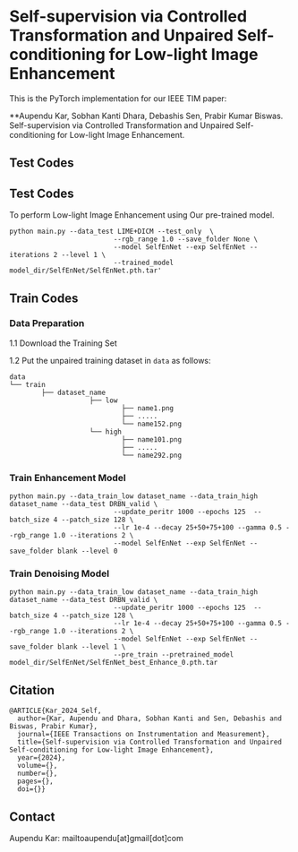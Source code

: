 # Self-supervision via Controlled Transformation and Unpaired Self-conditioning for Low-light Image Enhancement
This is the PyTorch implementation for our IEEE TIM paper:

**Aupendu Kar, Sobhan Kanti Dhara, Debashis Sen, Prabir Kumar Biswas. Self-supervision via Controlled Transformation and Unpaired Self-conditioning for Low-light Image Enhancement.

## Test Codes
## Test Codes
To perform Low-light Image Enhancement using Our pre-trained model.
```
python main.py --data_test LIME+DICM --test_only  \
						  --rgb_range 1.0 --save_folder None \
						  --model SelfEnNet --exp SelfEnNet --iterations 2 --level 1 \
						  --trained_model model_dir/SelfEnNet/SelfEnNet.pth.tar'
```

## Train Codes
### Data Preparation

1.1 Download the Training Set

1.2 Put the unpaired training dataset in `data` as follows:
```
data
└── train
        ├── dataset_name
                    ├── low
                            ├── name1.png
                            ├── .....
                            └── name152.png
                    └── high
                            ├── name101.png
                            ├── .....
                            └── name292.png

```

### Train Enhancement Model

```
python main.py --data_train_low dataset_name --data_train_high dataset_name --data_test DRBN_valid \
						  --update_peritr 1000 --epochs 125  --batch_size 4 --patch_size 128 \
						  --lr 1e-4 --decay 25+50+75+100 --gamma 0.5 --rgb_range 1.0 --iterations 2 \
						  --model SelfEnNet --exp SelfEnNet --save_folder blank --level 0 
```

### Train Denoising Model
```
python main.py --data_train_low dataset_name --data_train_high dataset_name --data_test DRBN_valid \
						  --update_peritr 1000 --epochs 125  --batch_size 4 --patch_size 128 \
						  --lr 1e-4 --decay 25+50+75+100 --gamma 0.5 --rgb_range 1.0 --iterations 2 \
						  --model SelfEnNet --exp SelfEnNet --save_folder blank --level 1 \
						  --pre_train --pretrained_model model_dir/SelfEnNet/SelfEnNet_best_Enhance_0.pth.tar
```


## Citation
```
@ARTICLE{Kar_2024_Self,
  author={Kar, Aupendu and Dhara, Sobhan Kanti and Sen, Debashis and Biswas, Prabir Kumar},
  journal={IEEE Transactions on Instrumentation and Measurement}, 
  title={Self-supervision via Controlled Transformation and Unpaired Self-conditioning for Low-light Image Enhancement}, 
  year={2024},
  volume={},
  number={},
  pages={},
  doi={}}

```

## Contact
Aupendu Kar: mailtoaupendu[at]gmail[dot]com
